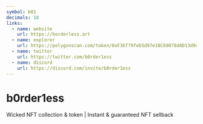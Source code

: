 ```yaml
---
symbol: b01
decimals: 18
links:
  - name: website
    url: https://borderless.art
  - name: explorer
    url: https://polygonscan.com/token/0xF36f79feb5d97e18C69078d8D13d941CaE447A04
  - name: twitter
    url: https://twitter.com/b0rder1ess
  - name: discord
    url: https://discord.com/invite/b0rder1ess
---
```


# b0rder1ess

Wicked NFT collection & token | Instant & guaranteed NFT sellback
